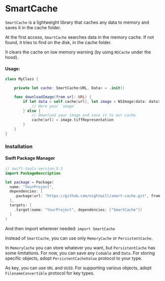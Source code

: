 # SmartCache

`SmartCache` is a lightweight library that caches any data to memory and saves it in the cache folder.

At the first access, `SmartCache` searches data in the memory cache. If not found, it tries to find on the disk, in the cache folder.

It clears the cache on low memory warning (by using `NSCache` under the hood).


#### Usage:
``` swift
class MyClass {

    private let cache: SmartCache<URL, Data> = .init()

    func downloadImage(from url: URL) {
        if let data = self.cache[url], let image = NSImage(data: data) {
            // Here your `image`
        } else {
            // Download your image and save it to our cache
            cache[url] = image.tiffRepresentation
        }
    }
}
```

### Installation
#### Swift Package Manager
``` swift
// swift-tools-version:5.3
import PackageDescription

let package = Package(
  name: "YourProject",
  dependencies: [
    .package(url: "https://github.com/nightwill/smart-cache.git", from: "1.0.0")
  ],
  targets: [
    .target(name: "YourProject", dependencies: ["SmartCache"])
  ]
)
```
And then import wherever needed: ```import SmartCache ```

Instead of `SmartCache`, you can use only `MemoryCache` or `PersistentCache`.

In `MemoryCache` you can store whatever you want, but `PersistentCache` has some limitations. For now, you can save any `Codable` and `Data`. For storing specific objects, adopt `PersistentCacheValue` protocol to your type. 

As key, you can use `URL` and `UUID`. For supporting various objects, adopt `FilenameConvertible` protocol for key types.
